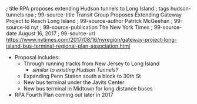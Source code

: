 ; title RPA proposes extending Hudson tunnels to Long Island
; tags hudson-tunnels rpa
; 99-source-title Transit Group Proposes Extending Gateway Project to Reach Long Island
; 99-source-author Patrick McGeehan
; 99-source-id nyt
; 99-source-publication The New York Times
; 99-source-date August 16, 2017
; 99-source-url https://www.nytimes.com/2017/08/16/nyregion/gateway-project-long-island-bus-terminal-regional-plan-association.html

- Proposal includes:
  - Through running tracks from New Jersey to Long Island
    - *similar to existing Hudson Tunnels?*
  - Expanding Penn Station south a block to 30th St
  - New bus terminal under the Javits Center
  - New bus terminal in Midtown for long distance buses
- RPA Fourth Plan coming out later in 2017

